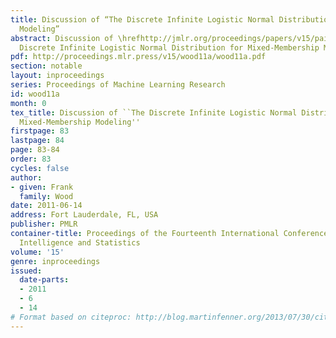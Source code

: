 ```yaml
---
title: Discussion of “The Discrete Infinite Logistic Normal Distribution for Mixed-Membership
  Modeling”
abstract: Discussion of \hrefhttp://jmlr.org/proceedings/papers/v15/paisley11a.htmlThe
  Discrete Infinite Logistic Normal Distribution for Mixed-Membership Modeling.
pdf: http://proceedings.mlr.press/v15/wood11a/wood11a.pdf
section: notable
layout: inproceedings
series: Proceedings of Machine Learning Research
id: wood11a
month: 0
tex_title: Discussion of ``The Discrete Infinite Logistic Normal Distribution for
  Mixed-Membership Modeling''
firstpage: 83
lastpage: 84
page: 83-84
order: 83
cycles: false
author:
- given: Frank
  family: Wood
date: 2011-06-14
address: Fort Lauderdale, FL, USA
publisher: PMLR
container-title: Proceedings of the Fourteenth International Conference on Artificial
  Intelligence and Statistics
volume: '15'
genre: inproceedings
issued:
  date-parts:
  - 2011
  - 6
  - 14
# Format based on citeproc: http://blog.martinfenner.org/2013/07/30/citeproc-yaml-for-bibliographies/
---
```

